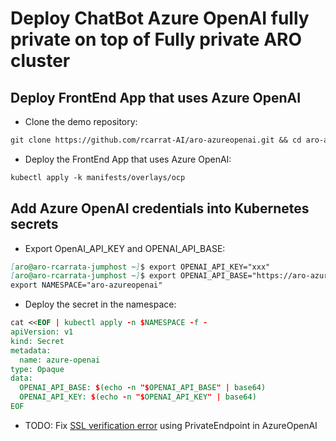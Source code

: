 # Deploy ChatBot Azure OpenAI fully private on top of Fully private ARO cluster

## Deploy FrontEnd App that uses Azure OpenAI

* Clone the demo repository:

```md
git clone https://github.com/rcarrat-AI/aro-azureopenai.git && cd aro-azureopenai
```

* Deploy the FrontEnd App that uses Azure OpenAI:

```md
kubectl apply -k manifests/overlays/ocp
```

## Add Azure OpenAI credentials into Kubernetes secrets

* Export OpenAI_API_KEY and OPENAI_API_BASE:

```md
[aro@aro-rcarrata-jumphost ~]$ export OPENAI_API_KEY="xxx"
[aro@aro-rcarrata-jumphost ~]$ export OPENAI_API_BASE="https://aro-azureopenai.privatelink.openai.azure.com"
export NAMESPACE="aro-azureopenai"
```

* Deploy the secret in the namespace:

```md
cat <<EOF | kubectl apply -n $NAMESPACE -f -
apiVersion: v1
kind: Secret
metadata:
  name: azure-openai
type: Opaque
data:
  OPENAI_API_BASE: $(echo -n "$OPENAI_API_BASE" | base64)
  OPENAI_API_KEY: $(echo -n "$OPENAI_API_KEY" | base64)
EOF
```

* TODO: Fix [SSL verification error](https://stackoverflow.com/questions/76262208/openai-azure-ssl-error-certification-verification-error) using PrivateEndpoint in AzureOpenAI